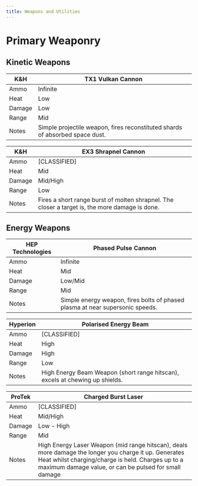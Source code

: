 ```yaml
---
title: Weapons and Utilities
---
```

# Primary Weaponry
## Kinetic Weapons

K&H | TX1 Vulkan Cannon
| -|- 
| Ammo | Infinite |
| Heat | Low |
| Damage | Low |
| Range | Mid |
| Notes | Simple projectile weapon, fires reconstituted shards of absorbed space dust. |

| K&H | EX3 Shrapnel Cannon |
| -|- |
| Ammo | [CLASSIFIED] |
| Heat | Mid |
| Damage | Mid/High |
| Range | Low |
| Notes | Fires a short range burst of molten shrapnel. The closer a target is, the more damage is done. |

## Energy Weapons

| HEP Technologies | Phased Pulse Cannon |
| -|- |
| Ammo | Infinite |
| Heat | Mid |
| Damage | Low/Mid |
| Range | Mid |
| Notes | Simple energy weapon, fires bolts of phased plasma at near supersonic speeds. |

| Hyperion | Polarised Energy Beam |
| -|- |
| Ammo | [CLASSIFIED] |
| Heat | High |
| Damage | High |
| Range | Low |
| Notes | High Energy Beam Weapon (short range hitscan), excels at chewing up shields. |

| ProTek | Charged Burst Laser |
| -|- |
| Ammo | [CLASSIFIED] |
| Heat | Mid/High |
| Damage | Low - High |
| Range | Mid |
| Notes | High Energy Laser Weapon (mid range hitscan), deals more damage the longer you charge it up.  Generates Heat whilst charging/charge is held.  Charges up to a maximum damage value, or can be pulsed for small damage |


<!--stackedit_data:
eyJoaXN0b3J5IjpbLTExMzQxNTQ2OSwtMTY2NTY4Nzk4NiwtMj
AxNDM4ODYyMiw3MDExNDEyNDcsMjEyMzUxOTY5MF19
-->